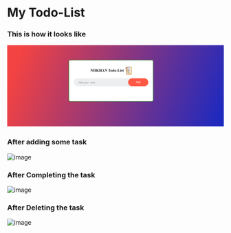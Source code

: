 # My Todo-List

### This is how it looks like
![Alt text](image.png)

### After adding some task
![image](https://github.com/THENHKHAN/HTML-CSS-JS-WITH-PRojects/blob/master/JS_With_DOM/15_Todo-List_cumNote/SS/Screenshot%202023-09-19%20130203.jpg)


### After Completing the task
![image](https://github.com/THENHKHAN/HTML-CSS-JS-WITH-PRojects/blob/master/JS_With_DOM/15_Todo-List_cumNote/SS/Screenshot%202023-09-19%201203.jpg)


### After Deleting the task
![image](https://github.com/THENHKHAN/HTML-CSS-JS-WITH-PRojects/blob/master/JS_With_DOM/15_Todo-List_cumNote/SS/Screenshot%202023-09-19%20130353.jpg)
